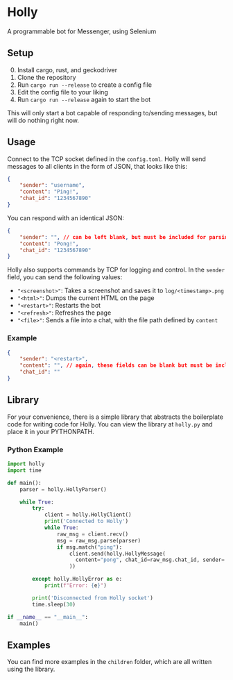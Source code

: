 # Holly
A programmable bot for Messenger, using Selenium

## Setup

0. Install cargo, rust, and geckodriver
1. Clone the repository
2. Run `cargo run --release` to create a config file
3. Edit the config file to your liking
4. Run `cargo run --release` again to start the bot

This will only start a bot capable of responding to/sending messages, but will do nothing right now.

## Usage

Connect to the TCP socket defined in the `config.toml`.
Holly will send messages to all clients in the form of JSON, that looks like this:

```json
{
    "sender": "username",
    "content": "Ping!",
    "chat_id": "1234567890"
}
```

You can respond with an identical JSON:

```json
{
    "sender": "", // can be left blank, but must be included for parsing
    "content": "Pong!",
    "chat_id": "1234567890"
}
```

Holly also supports commands by TCP for logging and control.
In the `sender` field, you can send the following values:

- `"<screenshot>"`: Takes a screenshot and saves it to `log/<timestamp>.png`
- `"<html>"`: Dumps the current HTML on the page
- `"<restart>"`: Restarts the bot
- `"<refresh>"`: Refreshes the page
- `"<file>"`: Sends a file into a chat, with the file path defined by `content`

### Example

```json
{
    "sender": "<restart>",
    "content": "", // again, these fields can be blank but must be included
    "chat_id": ""
}
```

## Library

For your convenience, there is a simple library that abstracts the
boilerplate code for writing code for Holly.
You can view the library at `holly.py` and place it in your PYTHONPATH.

### Python Example

```python
import holly
import time

def main():
    parser = holly.HollyParser()

    while True:
        try:
            client = holly.HollyClient()
            print('Connected to Holly')
            while True:
                raw_msg = client.recv()
                msg = raw_msg.parse(parser)
                if msg.match("ping"):
                    client.send(holly.HollyMessage(
                      content="pong", chat_id=raw_msg.chat_id, sender=''
                    ))

        except holly.HollyError as e:
            print(f"Error: {e}")

        print('Disconnected from Holly socket')
        time.sleep(30)

if __name__ == "__main__":
    main()
```

## Examples

You can find more examples in the `children` folder, which are all written using the library.
